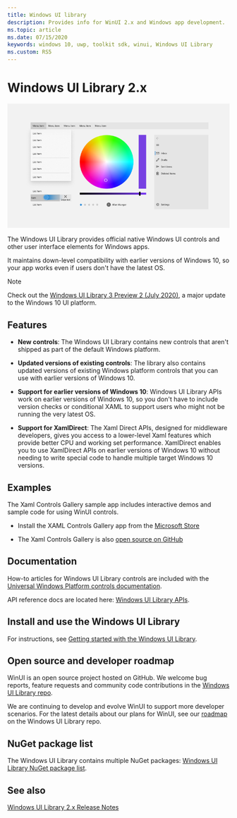```yaml
---
title: Windows UI library
description: Provides info for WinUI 2.x and Windows app development. 
ms.topic: article
ms.date: 07/15/2020
keywords: windows 10, uwp, toolkit sdk, winui, Windows UI Library
ms.custom: RS5
---
```


# Windows UI Library 2.x

![WinUI controls](images/winUI-library-767.png)

The Windows UI Library provides official native Windows UI controls and other user interface elements for Windows apps.

It maintains down-level compatibility with earlier versions of Windows 10, so your app works even if users don't have the latest OS.

> [!NOTE]
> Check out the [Windows UI Library 3 Preview 2 (July 2020)](../winui3/index.md), a major update to the Windows 10 UI platform.

## Features

* **New controls**: The Windows UI Library contains new controls that aren't shipped as part of the default Windows platform.

* **Updated versions of existing controls**: The library also contains updated versions of existing Windows platform controls that you can use with earlier versions of Windows 10.

* **Support for earlier versions of Windows 10**: Windows UI Library APIs work on earlier versions of Windows 10, so you don't have to include version checks or conditional XAML to support users who might not be running the very latest OS.

* **Support for XamlDirect**: The Xaml Direct APIs, designed for middleware developers, gives you access to a lower-level Xaml features which provide better CPU and working set performance. XamlDirect enables you to use XamlDirect APIs on earlier versions of Windows 10 without needing to write special code to handle multiple target Windows 10 versions.

## Examples

The Xaml Controls Gallery sample app includes interactive demos and sample code for using WinUI controls.

* Install the XAML Controls Gallery app from the [Microsoft Store](
https://www.microsoft.com/p/xaml-controls-gallery/9msvh128x2zt)

* The Xaml Controls Gallery is also [open source on GitHub](
https://github.com/Microsoft/Xaml-Controls-Gallery)

## Documentation

How-to articles for Windows UI Library controls are included with the [Universal Windows Platform controls documentation](/windows/uwp/design/controls-and-patterns/).

API reference docs are located here: [Windows UI Library APIs](/uwp/api/overview/winui/).

## Install and use the Windows UI Library

For instructions, see [Getting started with the Windows UI Library](getting-started.md).

## Open source and developer roadmap

WinUI is an open source project hosted on GitHub. We welcome bug reports, feature requests and community code contributions in the [Windows UI Library repo](https://aka.ms/winui).

We are continuing to develop and evolve WinUI to support more developer scenarios. For the latest details about our plans for WinUI, see our [roadmap](https://github.com/microsoft/microsoft-ui-xaml/blob/master/docs/roadmap.md) on the Windows UI Library repo.

## NuGet package list

The Windows UI Library contains multiple NuGet packages: [Windows UI Library NuGet package list](nuget-packages.md).

## See also

[Windows UI Library 2.x Release Notes](release-notes/index.md)
